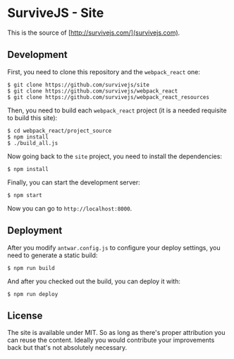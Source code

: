 # SurviveJS - Site

This is the source of [http://survivejs.com/](survivejs.com).

## Development

First, you need to clone this repository and the `webpack_react` one:

```
$ git clone https://github.com/survivejs/site
$ git clone https://github.com/survivejs/webpack_react
$ git clone https://github.com/survivejs/webpack_react_resources
```

Then, you need to build each `webpack_react` project (it is a needed requisite to build this site):

```
$ cd webpack_react/project_source
$ npm install
$ ./build_all.js
```

Now going back to the `site` project, you need to install the dependencies:

```
$ npm install
```

Finally, you can start the development server:

```
$ npm start
```

Now you can go to `http://localhost:8000`.

## Deployment

After you modify `antwar.config.js` to configure your deploy settings, you need to generate a static build:

```
$ npm run build
```

And after you checked out the build, you can deploy it with:

```
$ npm run deploy
```

## License

The site is available under MIT. So as long as there's proper attribution you can reuse the content. Ideally you would contribute your improvements back but that's not absolutely necessary.
